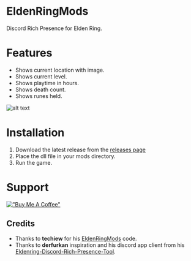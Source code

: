 # EldenRingMods
Discord Rich Presence for Elden Ring.

# Features
- Shows current location with image.
- Shows current level.
- Shows playtime in hours.
- Shows death count.
- Shows runes held.

![alt text](https://i.imgur.com/QrDb6Jl.png)

# Installation
1. Download the latest release from the [releases page](https://github.com/Loukious/EldenRing-DiscordRPC/releases/latest)
2. Place the dll file in your mods directory.
3. Run the game.

# Support
[!["Buy Me A Coffee"](https://www.buymeacoffee.com/assets/img/custom_images/orange_img.png)](https://buymeacoffee.com/loukious)

## Credits
- Thanks to **techiew** for his [EldenRingMods](https://github.com/techiew/EldenRingMods) code.
- Thanks to **derfurkan** inspiration and his discord app client from his [Eldenring-Discord-Rich-Presence-Tool](https://github.com/derfurkan/Eldenring-Discord-Rich-Presence-Tool).